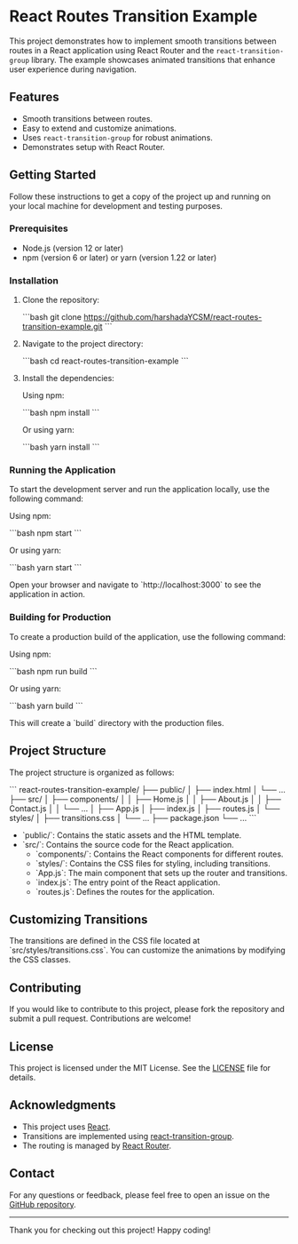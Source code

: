 
# React Routes Transition Example

This project demonstrates how to implement smooth transitions between routes in a React application using React Router and the `react-transition-group` library. The example showcases animated transitions that enhance user experience during navigation.

## Features

- Smooth transitions between routes.
- Easy to extend and customize animations.
- Uses `react-transition-group` for robust animations.
- Demonstrates setup with React Router.

## Getting Started

Follow these instructions to get a copy of the project up and running on your local machine for development and testing purposes.

### Prerequisites

- Node.js (version 12 or later)
- npm (version 6 or later) or yarn (version 1.22 or later)

### Installation

1. Clone the repository:

   \`\`\`bash
   git clone https://github.com/harshadaYCSM/react-routes-transition-example.git
   \`\`\`

2. Navigate to the project directory:

   \`\`\`bash
   cd react-routes-transition-example
   \`\`\`

3. Install the dependencies:

   Using npm:

   \`\`\`bash
   npm install
   \`\`\`

   Or using yarn:

   \`\`\`bash
   yarn install
   \`\`\`

### Running the Application

To start the development server and run the application locally, use the following command:

Using npm:

\`\`\`bash
npm start
\`\`\`

Or using yarn:

\`\`\`bash
yarn start
\`\`\`

Open your browser and navigate to \`http://localhost:3000\` to see the application in action.

### Building for Production

To create a production build of the application, use the following command:

Using npm:

\`\`\`bash
npm run build
\`\`\`

Or using yarn:

\`\`\`bash
yarn build
\`\`\`

This will create a \`build\` directory with the production files.

## Project Structure

The project structure is organized as follows:

\`\`\`
react-routes-transition-example/
├── public/
│   ├── index.html
│   └── ...
├── src/
│   ├── components/
│   │   ├── Home.js
│   │   ├── About.js
│   │   ├── Contact.js
│   │   └── ...
│   ├── App.js
│   ├── index.js
│   ├── routes.js
│   └── styles/
│       ├── transitions.css
│       └── ...
├── package.json
└── ...
\`\`\`

- \`public/\`: Contains the static assets and the HTML template.
- \`src/\`: Contains the source code for the React application.
    - \`components/\`: Contains the React components for different routes.
    - \`styles/\`: Contains the CSS files for styling, including transitions.
    - \`App.js\`: The main component that sets up the router and transitions.
    - \`index.js\`: The entry point of the React application.
    - \`routes.js\`: Defines the routes for the application.

## Customizing Transitions

The transitions are defined in the CSS file located at \`src/styles/transitions.css\`. You can customize the animations by modifying the CSS classes.

## Contributing

If you would like to contribute to this project, please fork the repository and submit a pull request. Contributions are welcome!

## License

This project is licensed under the MIT License. See the [LICENSE](LICENSE) file for details.

## Acknowledgments

- This project uses [React](https://reactjs.org/).
- Transitions are implemented using [react-transition-group](https://reactcommunity.org/react-transition-group/).
- The routing is managed by [React Router](https://reactrouter.com/).

## Contact

For any questions or feedback, please feel free to open an issue on the [GitHub repository](https://github.com/harshadaYCSM/react-routes-transition-example).

---

Thank you for checking out this project! Happy coding!
